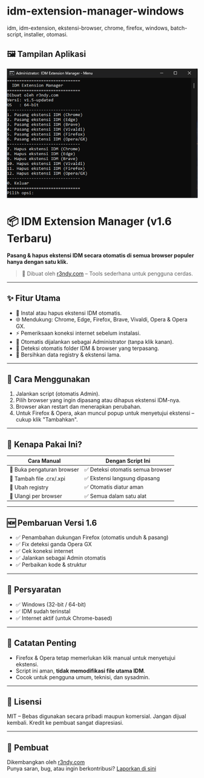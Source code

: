 # idm-extension-manager-windows
idm, idm-extension, ekstensi-browser, chrome, firefox, windows, batch-script, installer, otomasi.

## 🖼 Tampilan Aplikasi

![Menu IDM Extension Manager](https://raw.githubusercontent.com/r3ndycom/idm-extension-manager-windows/main/screenshot-menu.png)

# 📦 IDM Extension Manager (v1.6 Terbaru)

**Pasang & hapus ekstensi IDM secara otomatis di semua browser populer hanya dengan satu klik.**

> 🔧 Dibuat oleh [r3ndy.com](https://r3ndy.com) – Tools sederhana untuk pengguna cerdas.

---

## ✨ Fitur Utama

- 🔄 Instal atau hapus ekstensi IDM otomatis.
- 🌐 Mendukung: Chrome, Edge, Firefox, Brave, Vivaldi, Opera & Opera GX.
- ⚡ Pemeriksaan koneksi internet sebelum instalasi.
- 🔐 Otomatis dijalankan sebagai Administrator (tanpa klik kanan).
- 🧠 Deteksi otomatis folder IDM & browser yang terpasang.
- 🧹 Bersihkan data registry & ekstensi lama.

---

## 🚀 Cara Menggunakan

1. Jalankan script (otomatis Admin).
2. Pilih browser yang ingin dipasang atau dihapus ekstensi IDM-nya.
3. Browser akan restart dan menerapkan perubahan.
4. Untuk Firefox & Opera, akan muncul popup untuk menyetujui ekstensi – cukup klik "Tambahkan".

---

## 📌 Kenapa Pakai Ini?

| Cara Manual                  | Dengan Script Ini            |
|-----------------------------|------------------------------|
| 🔸 Buka pengaturan browser   | ✅ Deteksi otomatis semua browser |
| 🔸 Tambah file .crx/.xpi     | ✅ Ekstensi langsung dipasang   |
| 🔸 Ubah registry             | ✅ Otomatis diatur aman        |
| 🔸 Ulangi per browser        | ✅ Semua dalam satu alat       |

---

## 🆕 Pembaruan Versi 1.6

- ✅ Penambahan dukungan Firefox (otomatis unduh & pasang)
- ✅ Fix deteksi ganda Opera GX
- ✅ Cek koneksi internet
- ✅ Jalankan sebagai Admin otomatis
- ✅ Perbaikan kode & struktur

---

## 📁 Persyaratan

- ✅ Windows (32-bit / 64-bit)
- ✅ IDM sudah terinstal
- ✅ Internet aktif (untuk Chrome-based)

---

## 📝 Catatan Penting

- Firefox & Opera tetap memerlukan klik manual untuk menyetujui ekstensi.
- Script ini aman, **tidak memodifikasi file utama IDM**.
- Cocok untuk pengguna umum, teknisi, dan sysadmin.

---

## 📄 Lisensi

MIT – Bebas digunakan secara pribadi maupun komersial. Jangan dijual kembali. Kredit ke pembuat sangat diapresiasi.

---

## 👤 Pembuat

Dikembangkan oleh [r3ndy.com](https://r3ndy.com)  
Punya saran, bug, atau ingin berkontribusi? [Laporkan di sini]([https://github.com/your-repo/issues](https://github.com/r3ndycom/idm-extension-manager-windows/issues))


